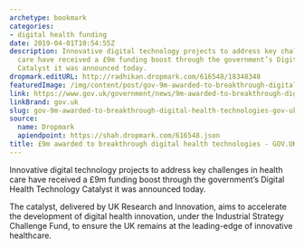 ```yaml
---
archetype: bookmark
categories:
- digital health funding
date: 2019-04-01T10:54:55Z
description: Innovative digital technology projects to address key challenges in health
  care have received a £9m funding boost through the government’s Digital Health Technology
  Catalyst it was announced today.
dropmark.editURL: http://radhikan.dropmark.com/616548/18348348
featuredImage: /img/content/post/gov-9m-awarded-to-breakthrough-digital-health-technologies-gov-uk.jpg
link: https://www.gov.uk/government/news/9m-awarded-to-breakthrough-digital-health-technologies
linkBrand: gov.uk
slug: gov-9m-awarded-to-breakthrough-digital-health-technologies-gov-uk
source:
  name: Dropmark
  apiendpoint: https://shah.dropmark.com/616548.json
title: £9m awarded to breakthrough digital health technologies - GOV.UK
---
```

Innovative digital technology projects to address key challenges in health care have received a £9m funding boost through the government’s Digital Health Technology Catalyst it was announced today.

The catalyst, delivered by UK Research and Innovation, aims to accelerate the development of digital health innovation, under the Industrial Strategy Challenge Fund, to ensure the UK remains at the leading-edge of innovative healthcare.

